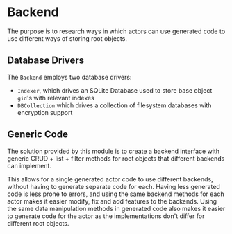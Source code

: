 # Backend

The purpose is to research ways in which actors can use generated code to use different ways of storing root objects. 

## Database Drivers

The `Backend` employs two database drivers:
- `Indexer`, which drives an SQLite Database used to store base object `gid`'s with relevant indexes
- `DBCollection` which drives a collection of filesystem databases with encryption support

## Generic Code

The solution provided by this module is to create a backend interface with generic CRUD + list + filter methods for root objects that different backends can implement.

This allows for a single generated actor code to use different backends, without having to generate separate code for each. Having less generated code is less prone to errors, and using the same backend methods for each actor makes it easier modify, fix and add features to the backends. Using the same data manipulation methods in generated code also makes it easier to generate code for the actor as the implementations don't differ for different root objects.